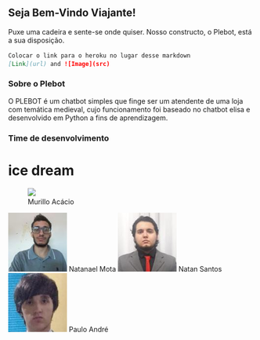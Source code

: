 ## Seja Bem-Vindo Viajante!

Puxe uma cadeira e sente-se onde quiser. Nosso constructo, o Plebot, está a sua disposição.

```markdown
Colocar o link para o heroku no lugar desse markdown
[Link](url) and ![Image](src)
```

### Sobre o Plebot

O PLEBOT é um chatbot simples que finge ser um atendente de uma loja com temática medieval, cujo funcionamento foi baseado no chatbot elisa e desenvolvido em Python a fins de aprendizagem.


### Time de desenvolvimento

<h1><span>ice dream</span></h1>

<figure>
  <div class="round-container">
    <img src="/img/mr.jfif">
  </div>
  <figcaption>
    Murillo Acácio
  </figcaption>
</figure>

<img src = "/imgs/nl.jfif">
Natanael Mota</img>
<img src = "/imgs/nt.jfif">
Natan Santos</img>
<img src = "/imgs/pl.jfif">
Paulo André</img>
